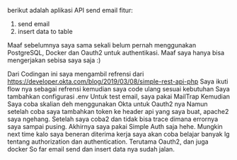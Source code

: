 berikut adalah aplikasi API send email
fitur:
1. send email
2. insert data to table

Maaf sebelumnya saya sama sekali belum pernah menggunakan PostgreSQL, Docker dan Oauth2 untuk authentikasi.
Maaf saya hanya bisa mengerjakan sebisa saya saja :)

Dari Codingan ini saya mengambil refrensi dari https://developer.okta.com/blog/2019/03/08/simple-rest-api-php
Saya ikuti flow nya sebagai refrensi
kemudian saya code ulang sesuai kebutuhan
Saya tambahkan configurasi .env
Untuk test email, saya pakai MailTrap
Kemudian Saya coba skalian deh menggunakan Okta untuk Oauth2 nya
Namun setelah coba saya tambahkan token ke header api yang saya buat,
apache2 saya ngehang.
Setelah saya coba2 dan tidak bisa trace dimana errornya saya sampai pusing.
Akhirnya saya pakai Simple Auth saja hehe.
Mungkin next time kalo saya beneran diterima kerja saya akan coba belajar banyak lg tentang authorization dan authentication.
Terutama Oauth2, dan juga docker
So far email send dan insert data nya sudah jalan.

